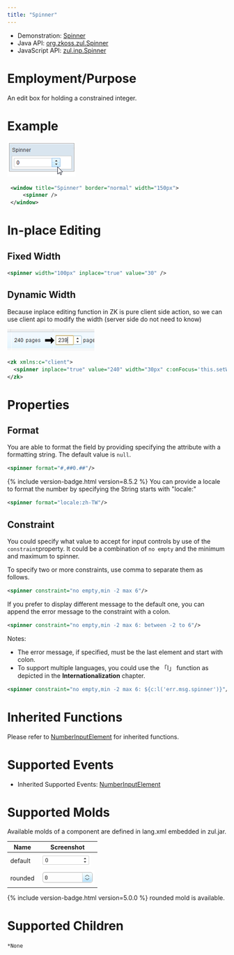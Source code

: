 ```yaml
---
title: "Spinner"
---
```



- Demonstration:
  [Spinner](http://www.zkoss.org/zkdemo/input/form_sample)
- Java API: [org.zkoss.zul.Spinner](https://www.zkoss.org/javadoc/latest/zk/org/zkoss/zul/Spinner.html)
- JavaScript API: [zul.inp.Spinner](https://www.zkoss.org/javadoc/latest/jsdoc/classes/zul.inp.Spinner.html)


# Employment/Purpose

An edit box for holding a constrained integer.

# Example

![](/zk_component_ref/images/ZKComRef_Spinner.png)

```xml
 <window title="Spinner" border="normal" width="150px">
     <spinner />
 </window>
```

# In-place Editing

## Fixed Width

```xml
<spinner width="100px" inplace="true" value="30" />
```

## Dynamic Width

Because inplace editing function in ZK is pure client side action, so we
can use client api to modify the width (server side do not need to know)

![](/zk_component_ref/images/ZK_Component_Reference-Input-Spinner-inplace.jpg)

```xml
<zk xmlns:c="client">
  <spinner inplace="true" value="240" width="30px" c:onFocus='this.setWidth("60px")' c:onBlur='this.setWidth("30px")' />
</zk>
```

# Properties

## Format

You are able to format the field by providing specifying the attribute
with a formatting string. The default value is `null`.

```xml
<spinner format="#,##0.##"/>
```

{% include version-badge.html version=8.5.2 %} You can provide a locale to format
the number by specifying the String starts with "locale:"

```xml
<spinner format="locale:zh-TW"/>
```

## Constraint

You could specify what value to accept for input controls by use of the
`constraint`property. It could be a combination of `no empty` and the
minimum and maximum to spinner.

To specify two or more constraints, use comma to separate them as
follows.

```xml
<spinner constraint="no empty,min -2 max 6"/>
```

If you prefer to display different message to the default one, you can
append the error message to the constraint with a colon.

```xml
<spinner constraint="no empty,min -2 max 6: between -2 to 6"/>
```

Notes:

- The error message, if specified, must be the last element and start
  with colon.
- To support multiple languages, you could use the 「l」 function as
  depicted in the **Internationalization** chapter.

```xml
<spinner constraint="no empty,min -2 max 6: ${c:l('err.msg.spinner')}"/>
```

# Inherited Functions

Please refer to [ NumberInputElement]({{site.baseurl}}/zk_component_ref/numberinputelement)
for inherited functions.

# Supported Events

- Inherited Supported Events: [ NumberInputElement]({{site.baseurl}}/zk_component_ref/numberinputelement#supported-events)

# Supported Molds

Available molds of a component are defined in lang.xml embedded in zul.jar.

| Name | Screenshot  |
|---|---------------------------------------------------------|
| default | ![](/zk_component_ref/images/spinner_mold_default.png) |
| rounded | ![](/zk_component_ref/images/spinner_mold_rounded.png) |
{% include version-badge.html version=5.0.0 %} rounded mold is available.

# Supported Children

`*None`
